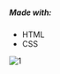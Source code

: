 ##### Made with: 
  - HTML
  - CSS 
  
  
  ![1](https://user-images.githubusercontent.com/107372647/180499367-2e5cfe63-d562-4903-91f6-c595e2cdd55f.png)

